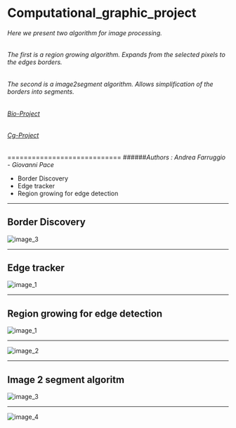 Computational_graphic_project
=============================


###### Here we present two algorithm for image processing. 
###### The first is a region growing algorithm. Expands from the selected pixels to the edges borders.
###### The second is a image2segment algorithm. Allows simplification of the borders into segments.



###### [Bio-Project](http://apily.io/slidify?md=https://raw.githubusercontent.com/farruggio/Computational_graphic_project/master/HowTo_BIO/HowToBio.md)
###### [Cg-Project](http://apily.io/slidify?md=https://raw.githubusercontent.com/farruggio/Computational_graphic_project/master/HowTo_Grafica/HowTo_3d.md)

============================
######*Authors : Andrea Farruggio - Giovanni Pace*
* Border Discovery
* Edge tracker
* Region growing for edge detection

- - -
## Border Discovery

![image_3](https://raw.github.com/cvdlab-cg/442999/master/progetto/seg_image/border_discorvery1.jpg)

- - -

## Edge tracker

![image_1](https://raw.github.com/cvdlab-cg/442999/master/progetto/seg_image/trackingedge1.jpg)
- - -

## Region growing for edge detection

![image_1](https://raw.github.com/cvdlab-cg/442999/master/progetto/seg_image/RegionGrowing_1.jpg)
- - -
![image_2](https://raw.github.com/cvdlab-cg/442999/master/progetto/seg_image/Seconda_Grown_2.jpg)
- - -

## Image 2 segment algoritm


![image_3](https://raw.github.com/cvdlab-cg/442999/master/progetto/seg_image/finale_1.jpg)
- - -
![image_4](https://raw.github.com/cvdlab-cg/442999/master/progetto/seg_image/finale_2.jpg)
